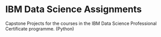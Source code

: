 # IBM Data Science Assignments
Capstone Projects for the courses in the IBM Data Science Professional Certificate programme. (Python)  

